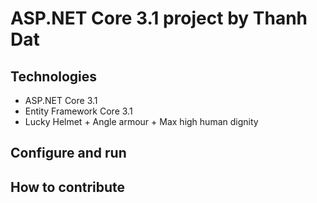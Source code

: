 # ASP.NET Core 3.1 project by Thanh Dat
## Technologies
- ASP.NET Core 3.1
- Entity Framework Core 3.1
- Lucky Helmet + Angle armour + Max high human dignity
## Configure and run
## How to contribute 